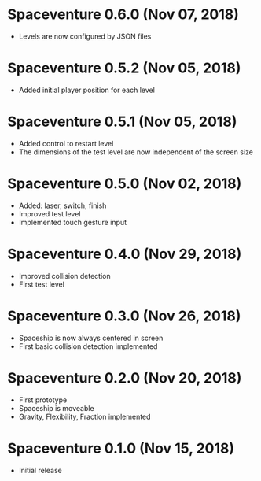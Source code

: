 # Spaceventure 0.6.0 (Nov 07, 2018)
* Levels are now configured by JSON files

# Spaceventure 0.5.2 (Nov 05, 2018)
* Added initial player position for each level

# Spaceventure 0.5.1 (Nov 05, 2018)
* Added control to restart level
* The dimensions of the test level are now independent of the screen size

# Spaceventure 0.5.0 (Nov 02, 2018)
* Added: laser, switch, finish
* Improved test level
* Implemented touch gesture input

# Spaceventure 0.4.0 (Nov 29, 2018)
* Improved collision detection
* First test level

# Spaceventure 0.3.0 (Nov 26, 2018)
* Spaceship is now always centered in screen
* First basic collision detection implemented

# Spaceventure 0.2.0 (Nov 20, 2018)
* First prototype
* Spaceship is moveable
* Gravity, Flexibility, Fraction implemented

# Spaceventure 0.1.0 (Nov 15, 2018)
* Initial release
